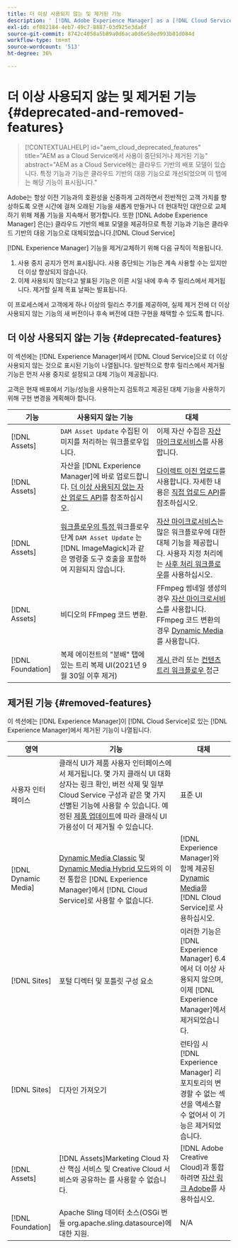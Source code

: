 ```yaml
---
title: 더 이상 사용되지 않는 및 제거된 기능
description: ' [!DNL Adobe Experience Manager] as a [!DNL Cloud Service]에서 사용 중단되거나 제거된 기능에 관한 릴리스 노트입니다.'
exl-id: ef082184-4eb7-49c7-8887-03d925e3da6f
source-git-commit: 8742c4058a5b89a0d6aca0d6e58ed993b01d084d
workflow-type: tm+mt
source-wordcount: '513'
ht-degree: 36%

---
```


# 더 이상 사용되지 않는 및 제거된 기능 {#deprecated-and-removed-features}

>[!CONTEXTUALHELP]
>id="aem_cloud_deprecated_features"
>title="AEM as a Cloud Service에서 사용이 중단되거나 제거된 기능"
>abstract="AEM as a Cloud Service에는 클라우드 기반의 배포 모델이 있습니다. 특정 기능과 기능은 클라우드 기반의 대응 기능으로 개선되었으며 이 탭에는 해당 기능이 표시됩니다."


Adobe는 항상 이전 기능과의 호환성을 신중하게 고려하면서 전반적인 고객 가치를 향상하도록 오랜 시간에 걸쳐 오래된 기능을 새롭게 만들거나 더 현대적인 대안으로 교체하기 위해 제품 기능을 지속해서 평가합니다. 또한 [!DNL Adobe Experience Manager] 은(는) 클라우드 기반의 배포 모델을 제공하므로 특정 기능과 기능은 클라우드 기반의 대응 기능으로 대체되었습니다.[!DNL Cloud Service]

[!DNL Experience Manager] 기능을 제거/교체하기 위해 다음 규칙이 적용됩니다.

1. 사용 중지 공지가 먼저 표시됩니다. 사용 중단되는 기능은 계속 사용할 수는 있지만 더 이상 향상되지 않습니다.
1. 이제 사용되지 않는다고 발표된 기능은 이른 시일 내에 후속 주 릴리스에서 제거됩니다. 제거할 실제 목표 날짜는 발표됩니다.

이 프로세스에서 고객에게 하나 이상의 릴리스 주기를 제공하여, 실제 제거 전에 더 이상 사용되지 않는 기능의 새 버전이나 후속 버전에 대한 구현을 채택할 수 있도록 합니다.

## 더 이상 사용되지 않는 기능 {#deprecated-features}

이 섹션에는 [!DNL Experience Manager]에서 [!DNL Cloud Service]으로 더 이상 사용되지 않는 것으로 표시된 기능이 나열됩니다. 일반적으로 향후 릴리스에서 제거될 기능은 먼저 사용 중지로 설정되고 대체 기능이 제공됩니다.

고객은 현재 배포에서 기능/성능을 사용하는지 검토하고 제공된 대체 기능을 사용하기 위해 구현 변경을 계획해야 합니다.

| 기능 | 사용되지 않는 기능 | 대체 |
| ------------ | ------------------ | ----------- |
| [!DNL Assets] | `DAM Asset Update` 수집된 이미지를 처리하는 워크플로우입니다. | 이제 자산 수집은 [자산 마이크로서비스](/help/assets/asset-microservices-overview.md)를 사용합니다. |
| [!DNL Assets] | 자산을 [!DNL Experience Manager]에 바로 업로드합니다. [더 이상 사용되지 않는 자산 업로드 API](/help/assets/developer-reference-material-apis.md#deprecated-asset-upload-api)를 참조하십시오. | [다이렉트 이진 업로드](/help/assets/add-assets.md)를 사용합니다. 자세한 내용은 [직접 업로드 API](/help/assets/developer-reference-material-apis.md#upload-binary)를 참조하십시오. |
| [!DNL Assets] | [워크플로우의 특정 ](/help/assets/developer-reference-material-apis.md#post-processing-workflows-steps) 워크플로우 단계 `DAM Asset Update` 는  [!DNL ImageMagick]과 같은 명령줄 도구 호출을 포함하여 지원되지 않습니다. | [자산 마이크로서비스](/help/assets/asset-microservices-overview.md)는 많은 워크플로우에 대한 대체 기능을 제공합니다. 사용자 지정 처리에는 [사후 처리 워크플로우](/help/assets/asset-microservices-configure-and-use.md#post-processing-workflows)를 사용하십시오. |
| [!DNL Assets] | 비디오의 FFmpeg 코드 변환. | FFmpeg 썸네일 생성의 경우 [자산 마이크로서비스](/help/assets/asset-microservices-overview.md)를 사용합니다. FFmpeg 코드 변환의 경우 [Dynamic Media](/help/assets/manage-video-assets.md)를 사용합니다. |
| [!DNL Foundation] | 복제 에이전트의 &quot;분배&quot; 탭에 있는 트리 복제 UI(2021년 9월 30일 이후 제거) | [게시 ](/help/operations/replication.md#manage-publication) 관리 또는  [컨텐츠 트리 워크플로우 ](/help/operations/replication.md#publish-content-tree-workflow) 접근 |

## 제거된 기능 {#removed-features}

이 섹션에는 [!DNL Experience Manager]이 [!DNL Cloud Service]로 있는 [!DNL Experience Manager]에서 제거된 기능이 나열됩니다.

| 영역 | 기능 | 대체 |
| ------------ | ------------------ | ----------- |
| 사용자 인터페이스 | 클래식 UI가 제품 사용자 인터페이스에서 제거됩니다. 몇 가지 클래식 UI 대화 상자는 링크 확인, 버전 삭제 및 일부 Cloud Service 구성과 같은 몇 가지 선별된 기능에 사용할 수 있습니다. 예정된 [제품 업데이트](/help/release-notes/home.md)에 따라 클래식 UI 가용성이 더 제거될 수 있습니다. | 표준 UI |
| [!DNL Dynamic Media] | [Dynamic Media Classic](https://experienceleague.adobe.com/docs/experience-manager-65/administering/integration/scene7.html#integration) 및 [Dynamic Media Hybrid 모드](https://experienceleague.adobe.com/docs/experience-manager-65/assets/dynamic/config-dynamic.html#dynamic)와의 이전 통합은 [!DNL Experience Manager]에서 [!DNL Cloud Service]로 사용할 수 없습니다. | [!DNL Experience Manager]와 함께 제공된 [Dynamic Media](/help/assets/dynamic-media/dynamic-media.md)을 [!DNL Cloud Service]로 사용하십시오. |
| [!DNL Sites] | 포털 디렉터 및 포틀릿 구성 요소 | 이러한 기능은 [!DNL Experience Manager] 6.4에서 더 이상 사용되지 않으며, 이제 [!DNL Experience Manager]에서 제거되었습니다. |
| [!DNL Sites] | 디자인 가져오기 | 런타임 시 [!DNL Experience Manager] 리포지토리의 변경할 수 없는 섹션을 액세스할 수 없어서 이 기능은 제거되었습니다. |
| [!DNL Assets] | [!DNL Assets]Marketing Cloud 자산 핵심 서비스 및 Creative Cloud 서비스와 공유하는 를 사용할 수 없습니다. | [!DNL Adobe Creative Cloud]과 통합하려면 [자산 링크 Adobe](https://helpx.adobe.com/kr/enterprise/using/adobe-asset-link.html)를 사용하십시오. |
| [!DNL Foundation] | Apache Sling 데이터 소스(OSGi 번들 org.apache.sling.datasource)에 대한 지원. | N/A |
